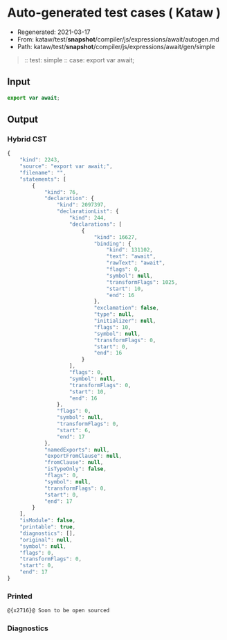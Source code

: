 # Auto-generated test cases ( Kataw )
- Regenerated: 2021-03-17
- From: kataw/test/__snapshot__/compiler/js/expressions/await/autogen.md
- Path: kataw/test/__snapshot__/compiler/js/expressions/await/gen/simple
> :: test: simple
> :: case: export var await;
## Input

`````js
export var await;
`````

## Output

### Hybrid CST

```javascript
{
    "kind": 2243,
    "source": "export var await;",
    "filename": "",
    "statements": [
        {
            "kind": 76,
            "declaration": {
                "kind": 2097397,
                "declarationList": {
                    "kind": 244,
                    "declarations": [
                        {
                            "kind": 16627,
                            "binding": {
                                "kind": 131102,
                                "text": "await",
                                "rawText": "await",
                                "flags": 0,
                                "symbol": null,
                                "transformFlags": 1025,
                                "start": 10,
                                "end": 16
                            },
                            "exclamation": false,
                            "type": null,
                            "initializer": null,
                            "flags": 10,
                            "symbol": null,
                            "transformFlags": 0,
                            "start": 0,
                            "end": 16
                        }
                    ],
                    "flags": 0,
                    "symbol": null,
                    "transformFlags": 0,
                    "start": 10,
                    "end": 16
                },
                "flags": 0,
                "symbol": null,
                "transformFlags": 0,
                "start": 6,
                "end": 17
            },
            "namedExports": null,
            "exportFromClause": null,
            "fromClause": null,
            "isTypeOnly": false,
            "flags": 0,
            "symbol": null,
            "transformFlags": 0,
            "start": 0,
            "end": 17
        }
    ],
    "isModule": false,
    "printable": true,
    "diagnostics": [],
    "original": null,
    "symbol": null,
    "flags": 0,
    "transformFlags": 0,
    "start": 0,
    "end": 17
}
```

### Printed

```javascript
@{x2716}@ Soon to be open sourced
```

### Diagnostics

```javascript

```

